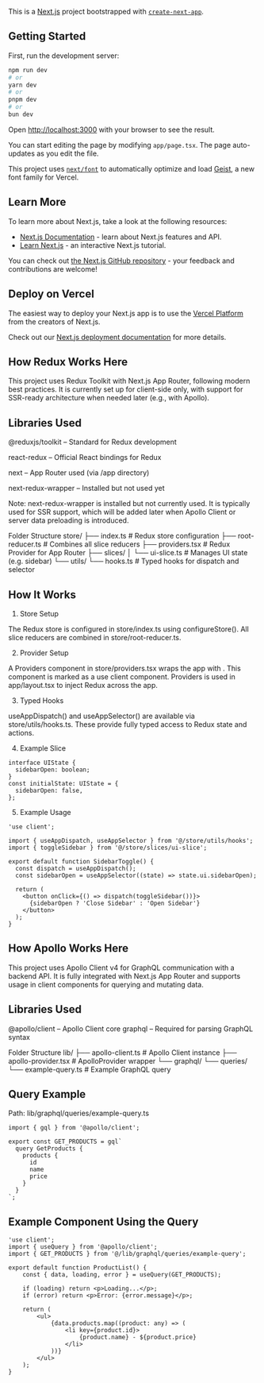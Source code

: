 This is a [Next.js](https://nextjs.org) project bootstrapped with [`create-next-app`](https://nextjs.org/docs/app/api-reference/cli/create-next-app).

## Getting Started

First, run the development server:

```bash
npm run dev
# or
yarn dev
# or
pnpm dev
# or
bun dev
```

Open [http://localhost:3000](http://localhost:3000) with your browser to see the result.

You can start editing the page by modifying `app/page.tsx`. The page auto-updates as you edit the file.

This project uses [`next/font`](https://nextjs.org/docs/app/building-your-application/optimizing/fonts) to automatically optimize and load [Geist](https://vercel.com/font), a new font family for Vercel.

## Learn More

To learn more about Next.js, take a look at the following resources:

- [Next.js Documentation](https://nextjs.org/docs) - learn about Next.js features and API.
- [Learn Next.js](https://nextjs.org/learn) - an interactive Next.js tutorial.

You can check out [the Next.js GitHub repository](https://github.com/vercel/next.js) - your feedback and contributions are welcome!

## Deploy on Vercel

The easiest way to deploy your Next.js app is to use the [Vercel Platform](https://vercel.com/new?utm_medium=default-template&filter=next.js&utm_source=create-next-app&utm_campaign=create-next-app-readme) from the creators of Next.js.

Check out our [Next.js deployment documentation](https://nextjs.org/docs/app/building-your-application/deploying) for more details.

## How Redux Works Here

This project uses Redux Toolkit with Next.js App Router, following modern best practices. 
It is currently set up for client-side only, with support for SSR-ready architecture when needed later (e.g., with Apollo).

## Libraries Used

@reduxjs/toolkit – Standard for Redux development

react-redux – Official React bindings for Redux

next – App Router used (via /app directory)

next-redux-wrapper – Installed but not used yet

Note: next-redux-wrapper is installed but not currently used. It is typically used for SSR support, 
which will be added later when Apollo Client or server data preloading is introduced.

Folder Structure
store/
├── index.ts               # Redux store configuration
├── root-reducer.ts        # Combines all slice reducers
├── providers.tsx          # Redux Provider for App Router
├── slices/
│   └── ui-slice.ts        # Manages UI state (e.g. sidebar)
└── utils/
    └── hooks.ts           # Typed hooks for dispatch and selector

## How It Works

1. Store Setup

The Redux store is configured in store/index.ts using configureStore().
All slice reducers are combined in store/root-reducer.ts.

2. Provider Setup

A Providers component in store/providers.tsx wraps the app with <Provider>.
This component is marked as a use client component.
Providers is used in app/layout.tsx to inject Redux across the app.

3. Typed Hooks

useAppDispatch() and useAppSelector() are available via store/utils/hooks.ts.
These provide fully typed access to Redux state and actions.

4. Example Slice

```tsx
interface UIState {
  sidebarOpen: boolean;
}
const initialState: UIState = {
  sidebarOpen: false,
};
```

5. Example Usage

```tsx
'use client';

import { useAppDispatch, useAppSelector } from '@/store/utils/hooks';
import { toggleSidebar } from '@/store/slices/ui-slice';

export default function SidebarToggle() {
  const dispatch = useAppDispatch();
  const sidebarOpen = useAppSelector((state) => state.ui.sidebarOpen);

  return (
    <button onClick={() => dispatch(toggleSidebar())}>
      {sidebarOpen ? 'Close Sidebar' : 'Open Sidebar'}
    </button>
  );
}
```

## How Apollo Works Here

This project uses Apollo Client v4 for GraphQL communication with a backend API. 
It is fully integrated with Next.js App Router and supports usage in client components for querying and mutating data.

## Libraries Used

@apollo/client – Apollo Client core
graphql – Required for parsing GraphQL syntax

Folder Structure
lib/
├── apollo-client.ts        # Apollo Client instance
├── apollo-provider.tsx     # ApolloProvider wrapper
└── graphql/
    └── queries/
        └── example-query.ts  # Example GraphQL query

## Query Example

Path: lib/graphql/queries/example-query.ts

```tsx
import { gql } from '@apollo/client';

export const GET_PRODUCTS = gql`
  query GetProducts {
    products {
      id
      name
      price
    }
  }
`;
```

## Example Component Using the Query

```tsx
'use client';
import { useQuery } from '@apollo/client';
import { GET_PRODUCTS } from '@/lib/graphql/queries/example-query';

export default function ProductList() {
    const { data, loading, error } = useQuery(GET_PRODUCTS);

    if (loading) return <p>Loading...</p>;
    if (error) return <p>Error: {error.message}</p>;

    return (
        <ul>
            {data.products.map((product: any) => (
                <li key={product.id}>
                    {product.name} - ${product.price}
                </li>
            ))}
        </ul>
    );
}
```


